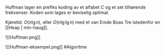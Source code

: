 Huffman lager en prefiks koding av et alfabet $C$ og et set tilhørende frekvenser. Koden som lages er beviselig optimal. 

Kjøretid: $O(n \lg n)$, eller $O(n \lg \lg n )$ med et van Emde Boas Tre istedenfor en [[Heap | min-haug]].

![[Huffman.png]]

![[Huffman-eksempel.png]]
#Algoritme 